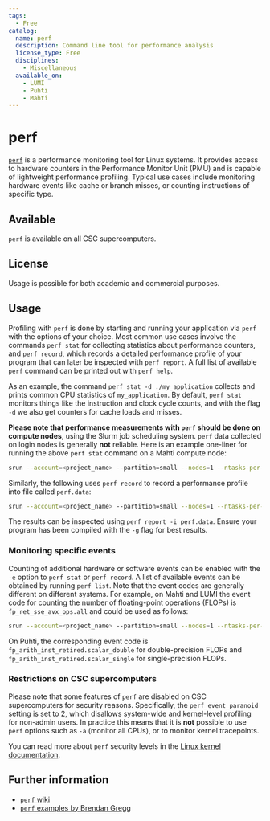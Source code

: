 ```yaml
---
tags:
  - Free
catalog:
  name: perf
  description: Command line tool for performance analysis
  license_type: Free
  disciplines:
    - Miscellaneous
  available_on:
    - LUMI
    - Puhti
    - Mahti
---
```


# perf

[`perf`](https://perfwiki.github.io/main/) is a performance monitoring tool for Linux systems.
It provides access to hardware counters in the Performance Monitor Unit (PMU) and is capable of lightweight performance profiling.
Typical use cases include monitoring hardware events like cache or branch misses, or counting instructions of specific type.

## Available

`perf` is available on all CSC supercomputers.

## License

Usage is possible for both academic and commercial purposes.

## Usage

Profiling with `perf` is done by starting and running your application via `perf` with the options of your choice.
Most common use cases involve the commands `perf stat` for collecting statistics about performance counters,
and `perf record`, which records a detailed performance profile of your program that can later be inspected with `perf report`.
A full list of available `perf` command can be printed out with `perf help`.

As an example, the command `perf stat -d ./my_application` collects and prints common CPU statistics of `my_application`.
By default, `perf stat` monitors things like the instruction and clock cycle counts, and with the flag `-d` we also get
counters for cache loads and misses.

**Please note that performance measurements with `perf` should be done on compute nodes**, using the Slurm job scheduling system.
`perf` data collected on login nodes is generally **not** reliable. Here is an example one-liner for running the above `perf stat`
command on a Mahti compute node:
```bash
srun --account=<project_name> --partition=small --nodes=1 --ntasks-per-node=1 --cpus-per-task=1 --time=0:10:00 perf stat -d ./my_application
```
Similarly, the following uses `perf record` to record a performance profile into file called `perf.data`:
```bash
srun --account=<project_name> --partition=small --nodes=1 --ntasks-per-node=1 --cpus-per-task=1 --time=0:10:00 perf record -o perf.data ./my_application
```
The results can be inspected using `perf report -i perf.data`. Ensure your program has been compiled with the `-g` flag for best results.

### Monitoring specific events

Counting of additional hardware or software events can be enabled with the `-e` option to `perf stat` or `perf record`.
A list of available events can be obtained by running `perf list`. Note that the event codes are generally different on different systems.
For example, on Mahti and LUMI the event code for counting the number of floating-point operations (FLOPs) is `fp_ret_sse_avx_ops.all`
and could be used as follows:
```bash
srun --account=<project_name> --partition=small --nodes=1 --ntasks-per-node=1 --cpus-per-task=1 --time=0:10:00 perf stat -e fp_ret_sse_avx_ops.all ./my_application
```
On Puhti, the corresponding event code is `fp_arith_inst_retired.scalar_double` for double-precision FLOPs and `fp_arith_inst_retired.scalar_single` for single-precision FLOPs.

### Restrictions on CSC supercomputers

Please note that some features of `perf` are disabled on CSC supercomputers for security reasons.
Specifically, the `perf_event_paranoid` setting is set to 2, which disallows system-wide and kernel-level profiling for non-admin users.
In practice this means that it is **not** possible to use `perf` options such as `-a` (monitor all CPUs), or to monitor kernel tracepoints.

You can read more about `perf` security levels in the [Linux kernel documentation](https://www.kernel.org/doc/html/latest/admin-guide/perf-security.html).

## Further information

- [`perf` wiki](https://perfwiki.github.io/main/)
- [`perf` examples by Brendan Gregg](https://www.brendangregg.com/perf.html)
